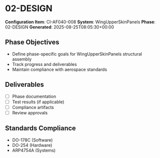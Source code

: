 # 02-DESIGN

**Configuration Item**: CI-AF040-008
**System**: WingUpperSkinPanels
**Phase**: 02-DESIGN
**Generated**: 2025-08-25T08:05:30+00:00

## Phase Objectives
- Define phase-specific goals for WingUpperSkinPanels structural assembly
- Track progress and deliverables
- Maintain compliance with aerospace standards

## Deliverables
- [ ] Phase documentation
- [ ] Test results (if applicable)
- [ ] Compliance artifacts
- [ ] Review approvals

## Standards Compliance
- DO-178C (Software)
- DO-254 (Hardware)
- ARP4754A (Systems)

